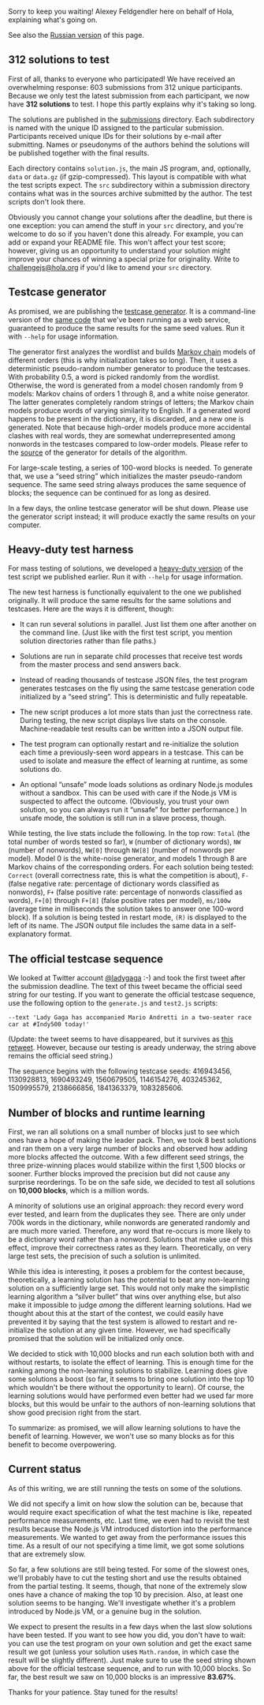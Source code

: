 Sorry to keep you waiting! Alexey Feldgendler here on behalf of Hola, explaining what's going on.

See also the [Russian version](https://habrahabr.ru/company/hola/blog/302922/) of this page.

## 312 solutions to test

First of all, thanks to everyone who participated! We have received an overwhelming response: 603 submissions from 312 unique participants. Because we only test the latest submission from each participant, we now have **312 solutions** to test. I hope this partly explains why it's taking so long.

The solutions are published in the [submissions](../submissions) directory. Each subdirectory is named with the unique ID assigned to the particular submission. Participants received unique IDs for their solutions by e-mail after submitting. Names or pseudonyms of the authors behind the solutions will be published together with the final results.

Each directory contains `solution.js`, the main JS program, and, optionally, `data` or `data.gz` (if gzip-compressed). This layout is compatible with what the test scripts expect. The `src` subdirectory within a submission directory contains what was in the sources archive submitted by the author. The test scripts don't look there.

Obviously you cannot change your solutions after the deadline, but there is one exception: you can amend the stuff in your `src` directory, and you're welcome to do so if you haven't done this already. For example, you can add or expand your README file. This won't affect your test score; however, giving us an opportunity to understand your solution might improve your chances of winning a special prize for originality. Write to challengejs@hola.org if you'd like to amend your `src` directory.

## Testcase generator

As promised, we are publishing the [testcase generator](../tests/generate.js). It is a command-line version of the [same code](../tests/generator.js) that we've been running as a web service, guaranteed to produce the same results for the same seed values. Run it with `--help` for usage information.

The generator first analyzes the wordlist and builds [Markov chain](https://en.wikipedia.org/wiki/Markov_chain) models of different orders (this is why initialization takes so long). Then, it uses a deterministic pseudo-random number generator to produce the testcases. With probability 0.5, a word is picked randomly from the wordlist. Otherwise, the word is generated from a model chosen randomly from 9 models: Markov chains of orders 1 through 8, and a white noise generator. The latter generates completely random strings of letters; the Markov chain models produce words of varying similarity to English. If a generated word happens to be present in the dictionary, it is discarded, and a new one is generated. Note that because high-order models produce more accidental clashes with real words, they are somewhat underrepresented among nonwords in the testcases compared to low-order models. Please refer to the [source](../tests/generator.js) of the generator for details of the algorithm.

For large-scale testing, a series of 100-word blocks is needed. To generate that, we use a “seed string” which initializes the master pseudo-random sequence. The same seed string always produces the same sequence of blocks; the sequence can be continued for as long as desired.

In a few days, the online testcase generator will be shut down. Please use the generator script instead; it will produce exactly the same results on your computer.

## Heavy-duty test harness

For mass testing of solutions, we developed a [heavy-duty version](../tests/test2.js) of the test script we published earlier. Run it with `--help` for usage information.

The new test harness is functionally equivalent to the one we published originally. It will produce the same results for the same solutions and testcases. Here are the ways it is different, though:

* It can run several solutions in parallel. Just list them one after another on the command line. (Just like with the first test script, you mention solution directories rather than file paths.)

* Solutions are run in separate child processes that receive test words from the master process and send answers back.

* Instead of reading thousands of testcase JSON files, the test program generates testcases on the fly using the same testcase generation code initialized by a “seed string”. This is deterministic and fully repeatable.

* The new script produces a lot more stats than just the correctness rate. During testing, the new script displays live stats on the console. Machine-readable test results can be written into a JSON output file.

* The test program can optionally restart and re-initialize the solution each time a previously-seen word appears in a testcase. This can be used to isolate and measure the effect of learning at runtime, as some solutions do.

* An optional “unsafe” mode loads solutions as ordinary Node.js modules without a sandbox. This can be used with care if the Node.js VM is suspected to affect the outcome. (Obviously, you trust your own solution, so you can always run it “unsafe” for better performance.) In unsafe mode, the solution is still run in a slave process, though.

While testing, the live stats include the following. In the top row: `Total` (the total number of words tested so far), `W` (number of dictionary words), `NW` (number of nonwords), `NW[0]` through `NW[8]` (number of nonwords per model). Model 0 is the white-noise generator, and models 1 through 8 are Markov chains of the corresponding orders. For each solution being tested: `Correct` (overall correctness rate, this is what the competition is about), `F-` (false negative rate: percentage of dictionary words classified as nonwords), `F+` (false positive rate: percentage of nonwords classified as words), `F+[0]` through `F+[8]` (false positive rates per model), `ms/100w` (average time in milliseconds the solution takes to answer one 100-word block). If a solution is being tested in restart mode, `(R)` is displayed to the left of its name. The JSON output file includes the same data in a self-explanatory format.

## The official testcase sequence

We looked at Twitter account [@ladygaga](https://twitter.com/ladygaga) :-) and took the first tweet after the submission deadline. The text of this tweet became the official seed string for our testing. If you want to generate the official testcase sequence, use the following option to the `generate.js` and `test2.js` scripts:

```
--text 'Lady Gaga has accompanied Mario Andretti in a two-seater race car at #Indy500 today!'
```

(Update: the tweet seems to have disappeared, but it survives as [this retweet](https://twitter.com/GidleighGrounde/status/737344029868843008). However, because our testing is aready underway, the string above remains the official seed string.)

The sequence begins with the following testcase seeds: 416943456, 1130928813, 1690493249, 1560679505, 1146154276, 403245362, 1509995579, 2138666856, 1841363379, 1083285606.

## Number of blocks and runtime learning

First, we ran all solutions on a small number of blocks just to see which ones have a hope of making the leader pack. Then, we took 8 best solutions and ran them on a very large number of blocks and observed how adding more blocks affected the outcome. With a few different seed strings, the three prize-winning places would stabilize within the first 1,500 blocks or sooner. Further blocks improved the precision but did not cause any surprise reorderings. To be on the safe side, we decided to test all solutions on **10,000 blocks**, which is a million words.

A minority of solutions use an original approach: they record every word ever tested, and learn from the duplicates they see. There are only under 700k words in the dictionary, while nonwords are generated randomly and are much more varied. Therefore, any word that re-occurs is more likely to be a dictionary word rather than a nonword. Solutions that make use of this effect, improve their correctness rates as they learn. Theoretically, on very large test sets, the precision of such a solution is unlimited.

While this idea is interesting, it poses a problem for the contest because, theoretically, a learning solution has the potential to beat any non-learning solution on a sufficiently large set. This would not only make the simplistic learning algorithm a “silver bullet” that wins over anything else, but also make it impossible to judge *among* the different learning solutions. Had we thought about this at the start of the contest, we could easily have prevented it by saying that the test system is allowed to restart and re-initialize the solution at any given time. However, we had specifically promised that the solution will be initialized only once.

We decided to stick with 10,000 blocks and run each solution both with and without restarts, to isolate the effect of learning. This is enough time for the ranking among the non-learning solutions to stabilize. Learning does give some solutions a boost (so far, it seems to bring one solution into the top 10 which wouldn't be there without the opportunity to learn). Of course, the learning solutions would have performed even better had we used far more blocks, but this would be unfair to the authors of non-learning solutions that show good precision right from the start.

To summarize: as promised, we will allow learning solutions to have the benefit of learning. However, we won't use so many blocks as for this benefit to become overpowering.

## Current status

As of this writing, we are still running the tests on some of the solutions.

We did not specify a limit on how slow the solution can be, because that would require exact specification of what the test machine is like, repeated performance measurements, etc. Last time, we even had to revisit the test results because the Node.js VM introduced distortion into the performance measurements. We wanted to get away from the performance issues this time. As a result of our not specifying a time limit, we got some solutions that are extremely slow.

So far, a few solutions are still being tested. For some of the slowest ones, we'll probably have to cut the testing short and use the results obtained from the partial testing. It seems, though, that none of the extremely slow ones have a chance of making the top 10 by precision. Also, at least one solution seems to be hanging. We'll investigate whether it's a problem introduced by Node.js VM, or a genuine bug in the solution.

We expect to present the results in a few days when the last slow solutions have been tested. If you want to see how you did, you don't have to wait: you can use the test program on your own solution and get the exact same result we got (unless your solution uses `Math.random`, in which case the result will be slightly different). Just make sure to use the seed string shown above for the official testcase sequence, and to run with 10,000 blocks. So far, the best result we saw on 10,000 blocks is an impressive **83.67%**.

Thanks for your patience. Stay tuned for the results!
